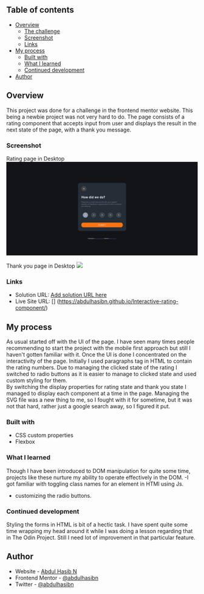 ## Table of contents

- [Overview](#overview)
  - [The challenge](#the-challenge)
  - [Screenshot](#screenshot)
  - [Links](#links)
- [My process](#my-process)
  - [Built with](#built-with)
  - [What I learned](#what-i-learned)
  - [Continued development](#continued-development)
- [Author](#author)

## Overview

This project was done for a challenge in the frontend mentor website. This being a newbie project was not very hard to do.
The page consists of a rating component that accepts input from user and displays the result in the next state of the page, with a thank you message.

### Screenshot

Rating page in Desktop
![](./images/rating-state.png)

Thank you page in Desktop
![](./images/thank-you-state.png.png)

### Links

- Solution URL: [Add solution URL here](https://your-solution-url.com)
- Live Site URL: [] (https://abdulhasibn.github.io/Interactive-rating-component/)

## My process

As usual started off with the UI of the page. I have seen many times people recommending to start the project with the mobile first approach
but still I haven't gotten familiar with it. Once the UI is done I concentrated on the interactivity of the page. Initially I used paragraphs tag in HTML to contain the rating numbers. Due to managing the clicked state of the rating I switched to radio buttons as it is easier to manage to clicked state and used custom styling for them.  
By switching the display properties for rating state and thank you state I managed to display each component at a time in the page.
Managing the SVG file was a new thing to me, so I fought with it for sometime, but it was not that hard, rather just a google search away, so I figured it put.

### Built with

- CSS custom properties
- Flexbox

### What I learned

Though I have been introduced to DOM manipulation for quite some time, projects like these nurture my ability to operate effectively in the DOM.
-I got familiar with toggling class names for an element in HTMl using Js.

- customizing the radio buttons.

### Continued development

Styling the forms in HTML is bit of a hectic task. I have spent quite some time wrapping my head around it while I was doing a lesson regarding that in The Odin Project. Still I need lot of improvement in that particular feature.

## Author

- Website - [Abdul Hasib N](https://www.your-site.com)
- Frontend Mentor - [@abdulhasibn](https://www.frontendmentor.io/profile/abdulhasibn)
- Twitter - [@abdulhasibn](https://www.twitter.com/abdulhasibn)
